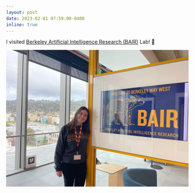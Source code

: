 ```yaml
---
layout: post
date: 2023-02-01 07:59:00-0400
inline: true
---
```


I visited [Berkeley Artificial Intelligence Research (BAIR)](https://bair.berkeley.edu/) Lab! :bear:

<img src="bair.png" alt="me_bair" style="width:500px;height:auto;">
